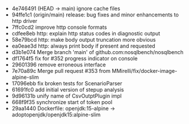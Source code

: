- 4e746491 (HEAD -> main) ignore cache files
- 94ffe1c1 (origin/main) release: bug fixes and minor enhancements to http driver
- 7ffc0cd2 improve http console formats
- cdfee8eb http: explain http status codes in diagnostic output
- 58e79bcd http: make body output truncation more obvious
- ea0eae3d http: always print body if present and requested
- d3b1e074 Merge branch 'main' of github.com:nosqlbench/nosqlbench
- df1764f5 fix for #352 progress indicator on console
- 29601396 remove erroneous interface
- 7e70a89c Merge pull request #353 from MMirelli/fix/docker-image-alpine-slim
- 17096ebb fix broken tests for ScenarioParser
- 61691fc0 add initial version of stepup analysis
- 9d96131b unify name of CsvOutptPlugin impl
- 668f9f35 synchronize start of token pool
- 29aa1440 Dockerfile: openjdk:15-alpine -> adoptopenjdk/openjdk15:alpine-slim
